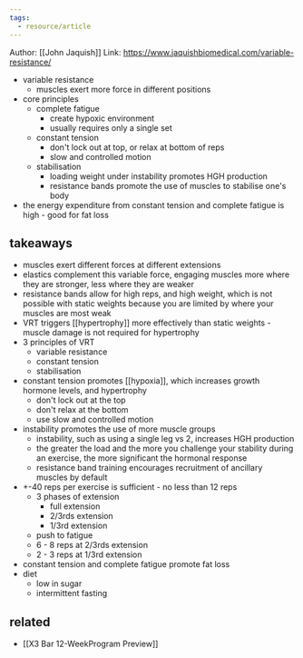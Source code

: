 ```yaml
---
tags:
  - resource/article
---
```

Author: [[John Jaquish]]
Link: https://www.jaquishbiomedical.com/variable-resistance/

- variable resistance
	- muscles exert more force in different positions
- core principles
	- complete fatigue
		- create hypoxic environment
		- usually requires only a single set
	- constant tension
		- don't lock out at top, or relax at bottom of reps
		- slow and controlled motion
	- stabilisation
		- loading weight under instability promotes HGH production
		- resistance bands promote the use of muscles to stabilise one's body
- the energy expenditure from constant tension and complete fatigue is high - good for fat loss
## takeaways

- muscles exert different forces at different extensions
- elastics complement this variable force, engaging muscles more where they are stronger, less where they are weaker
- resistance bands allow for high reps, and high weight, which is not possible with static weights because you are limited by where your muscles are most weak
- VRT triggers [[hypertrophy]] more effectively than static weights - muscle damage is not required for hypertrophy 
- 3 principles of VRT
	- variable resistance
	- constant tension
	- stabilisation
- constant tension promotes [[hypoxia]], which increases growth hormone levels, and hypertrophy
	- don't lock out at the top
	- don't relax at the bottom
	- use slow and controlled motion
- instability promotes the use of more muscle groups
	- instability, such as using a single leg vs 2, increases HGH production
	- the greater the load and the more you challenge your stability during an exercise, the more significant the hormonal response
	- resistance band training encourages recruitment of ancillary muscles by default
- +-40 reps per exercise is sufficient - no less than 12 reps 
	- 3 phases of extension
		- full extension
		- 2/3rds extension
		- 1/3rd extension
	- push to fatigue
	- 6 - 8 reps at 2/3rds extension
	- 2 - 3 reps at 1/3rd extension
- constant tension and complete fatigue promote fat loss
- diet
	- low in sugar
	- intermittent fasting

## related

- [[X3 Bar 12-WeekProgram Preview]]